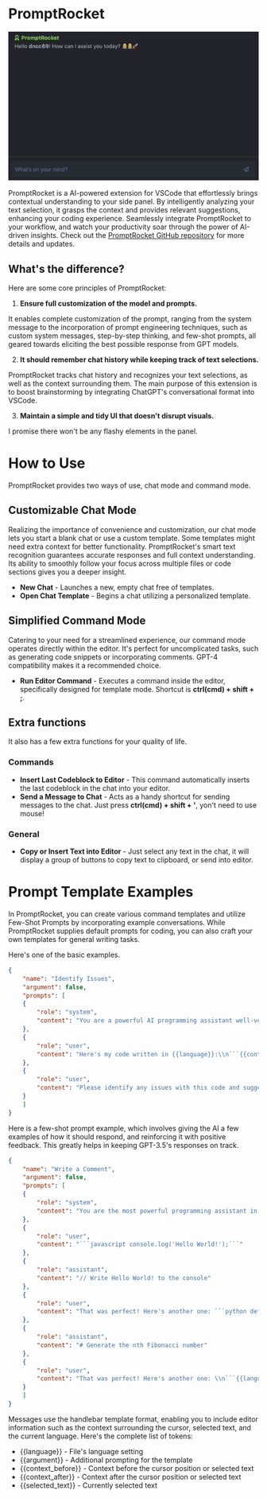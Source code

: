 # PromptRocket

![Intro](https://github.com/dncc89/PromptRocket/raw/main/public/intro.gif)

PromptRocket is a AI-powered extension for VSCode that effortlessly brings contextual understanding to your side panel. By intelligently analyzing your text selection, it grasps the context and provides relevant suggestions, enhancing your coding experience. Seamlessly integrate PromptRocket to your workflow, and watch your productivity soar through the power of AI-driven insights.
Check out the [PromptRocket GitHub repository](https://github.com/dncc89/PromptRocket) for more details and updates.

## What's the difference?
Here are some core principles of PromptRocket:

1. **Ensure full customization of the model and prompts.**

 It enables complete customization of the prompt, ranging from the system message to the incorporation of prompt engineering techniques, such as custom system messages, step-by-step thinking, and few-shot prompts, all geared towards eliciting the best possible response from GPT models.

2. **It should remember chat history while keeping track of text selections.**

PromptRocket tracks chat history and recognizes your text selections, as well as the context surrounding them. The main purpose of this extension is to boost brainstorming by integrating ChatGPT's conversational format into VSCode.

3. **Maintain a simple and tidy UI that doesn't disrupt visuals.**

I promise there won't be any flashy elements in the panel.


# How to Use
PromptRocket provides two ways of use, chat mode and command mode.

## Customizable Chat Mode 
Realizing the importance of convenience and customization, our chat mode lets you start a blank chat or use a custom template. Some templates might need extra context for better functionality. PromptRocket's smart text recognition guarantees accurate responses and full context understanding. Its ability to smoothly follow your focus across multiple files or code sections gives you a deeper insight.

- **New Chat** - Launches a new, empty chat free of templates.
- **Open Chat Template** - Begins a chat utilizing a personalized template.

## Simplified Command Mode
Catering to your need for a streamlined experience, our command mode operates directly within the editor. It's perfect for uncomplicated tasks, such as generating code snippets or incorporating comments. GPT-4 compatibility makes it a recommended choice.

- **Run Editor Command** - Executes a command inside the editor, specifically designed for template mode. 
Shortcut is **ctrl(cmd) + shift + ;**.

## Extra functions
It also has a few extra functions for your quality of life.

### Commands

- **Insert Last Codeblock to Editor** - This command automatically inserts the last codeblock in the chat into your editor.
- **Send a Message to Chat** - Acts as a handy shortcut for sending messages to the chat. Just press **ctrl(cmd) + shift + '**, yon't need to use mouse!

### General

- **Copy or Insert Text into Editor** - Just select any text in the chat, it will display a group of buttons to copy text to clipboard, or send into editor.

# Prompt Template Examples
In PromptRocket, you can create various command templates and utilize Few-Shot Prompts by incorporating example conversations. While PromptRocket supplies default prompts for coding, you can also craft your own templates for general writing tasks.

Here's one of the basic examples.
```json
{
    "name": "Identify Issues",
    "argument": false,
    "prompts": [
    {
        "role": "system",
        "content": "You are a powerful AI programming assistant well-versed in debugging code across various programming languages. Identify issues with the provided code and offer solutions."
    },
    {
        "role": "user",
        "content": "Here's my code written in {{language}}:\\n```{{context_before}}{{selected_text}}{{context_after}}```"
    },
    {
        "role": "user",
        "content": "Please identify any issues with this code and suggest how to fix them."
    }
    ]
}
```

Here is a few-shot prompt example, which involves giving the AI a few examples of how it should respond, and reinforcing it with positive feedback. This greatly helps in keeping GPT-3.5's responses on track.

```json
{
    "name": "Write a Comment",
    "argument": false,
    "prompts": [
    {
        "role": "system",
        "content": "You are the most powerful programming assistant in the world, who is expert in all programming languages and algorithms. Perform the requested task, then only return the required text."
    },
    {
        "role": "user",
        "content": "```javascript console.log('Hello World!');```"
    },
    {
        "role": "assistant",
        "content": "// Write Hello World! to the console"
    },
    {
        "role": "user",
        "content": "That was perfect! Here's another one: ```python def generate_fibonacci(n): if n <= 1: return n else: return(generate_fibonacci(n-1) + generate_fibonacci(n-2))```"
    },
    {
        "role": "assistant",
        "content": "# Generate the nth Fibonacci number"
    },
    {
        "role": "user",
        "content": "That was perfect! Here's another one: \\n```{{language}} {{context_after}}```"
    }
    ]
}
```

Messages use the handlebar template format, enabling you to include editor information such as the context surrounding the cursor, selected text, and the current language.
Here's the complete list of tokens:
- {{language}} - File's language setting
- {{argument}} - Additional prompting for the template
- {{context_before}} - Context before the cursor position or selected text
- {{context_after}} - Context after the cursor position or selected text
- {{selected_text}} - Currently selected text